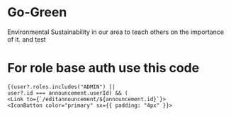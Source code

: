 # Go-Green
Environmental Sustainability in our area to teach others on the importance of it.
and test




# For role base auth use this code
```
{(user?.roles.includes("ADMIN") ||
user?.id === announcement.userId) && (
<Link to={`/editannouncement/${announcement.id}`}>
<IconButton color="primary" sx={{ padding: "4px" }}>
```
